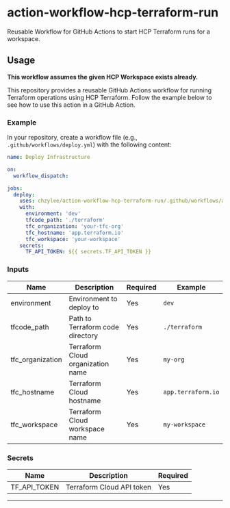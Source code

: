 # action-workflow-hcp-terraform-run

Reusable Workflow for GitHub Actions to start HCP Terraform runs for a workspace.

## Usage

**This workflow assumes the given HCP Workspace exists already.**

This repository provides a reusable GitHub Actions workflow for running Terraform operations using HCP Terraform. Follow the example below to see how to use this action in a GitHub Action.

### Example

In your repository, create a workflow file (e.g., `.github/workflows/deploy.yml`) with the following content:

```yaml
name: Deploy Infrastructure

on:
  workflow_dispatch:

jobs:
  deploy:
    uses: chzylee/action-workflow-hcp-terraform-run/.github/workflows/action_terraform.yml@v1.0.0
    with:
      environment: 'dev'
      tfcode_path: './terraform'
      tfc_organization: 'your-tfc-org'
      tfc_hostname: 'app.terraform.io'
      tfc_workspace: 'your-workspace'
    secrets:
      TF_API_TOKEN: ${{ secrets.TF_API_TOKEN }}
```

### Inputs

| Name             | Description                       | Required | Example            |
| ---------------- | --------------------------------- | -------- | ------------------ |
| environment      | Environment to deploy to          | Yes      | `dev`              |
| tfcode_path      | Path to Terraform code directory  | Yes      | `./terraform`      |
| tfc_organization | Terraform Cloud organization name | Yes      | `my-org`           |
| tfc_hostname     | Terraform Cloud hostname          | Yes      | `app.terraform.io` |
| tfc_workspace    | Terraform Cloud workspace name    | Yes      | `my-workspace`     |

### Secrets

| Name         | Description               | Required |
| ------------ | ------------------------- | -------- |
| TF_API_TOKEN | Terraform Cloud API token | Yes      |

---
